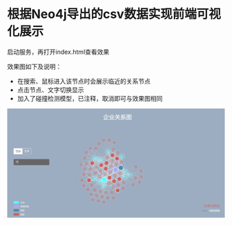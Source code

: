 # 根据Neo4j导出的csv数据实现前端可视化展示

启动服务，再打开index.html查看效果

效果图如下及说明：

- 在搜索、鼠标进入该节点时会展示临近的关系节点
- 点击节点、文字切换显示
- 加入了碰撞检测模型，已注释，取消即可与效果图相同

![效果图](img/效果图.png)

